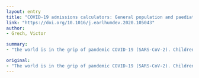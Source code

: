 ```yaml
---
layout: entry
title: "COVID-19 admissions calculators: General population and paediatric cohort"
link: "https://doi.org/10.1016/j.earlhumdev.2020.105043"
author:
- Grech, Victor

summary:
- "the world is in the grip of pandemic COVID-19 (SARS-CoV-2). Children appear to be only mildly affected but for those countries that are still preparing for their first wave of infections, it is salutary to have some estimates with which to plan for eventual contingencies. These assessments would include acute hospital admission requirements, intensive care admissions and deaths per given population. This paper will create an interactive spreadsheet model to estimate population and paediatric admissions for a given population, with the author's country, Malta, the world's grip of Pandemic."

original:
- "The world is in the grip of pandemic COVID-19 (SARS-CoV-2). Children appear to be only mildly affected but for those countries that are still preparing for their first wave of infections, it is salutary to have some estimates with which to plan for eventual contingencies. These assessments would include acute hospital admission requirements, intensive care admissions and deaths per given population. It is also useful to have an estimate of how many paediatric admissions to expect per given population. However it is only very recently that paediatric epidemiological data has become available. This paper will create an interactive spreadsheet model to estimate population and paediatric admissions for a given population, with the author's country, Malta, as a worked example for both."
---
```


